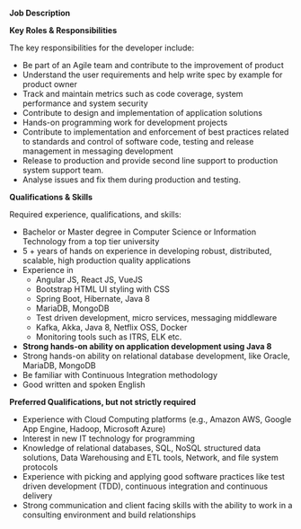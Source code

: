 **Job Description**

**Key Roles & Responsibilities**

The key responsibilities for the developer include:

 - Be part of an Agile team and contribute to the improvement of product
 - Understand the user requirements and help write spec by example for product owner
 - Track and maintain metrics such as code coverage, system performance and system security
 - Contribute to design and implementation of application solutions
 - Hands-on programming work for development projects
 - Contribute to implementation and enforcement of best practices related to standards and control of software code, testing and release management in messaging development
 - Release to production and provide second line support to production system support team.
 - Analyse issues and fix them during production and testing.

**Qualifications & Skills**

Required experience, qualifications, and skills:

 - Bachelor or Master degree in Computer Science or Information Technology from a top tier university
 -  5 + years of hands on experience in developing robust, distributed, scalable, high production quality applications
 - Experience in 
	 - Angular JS, React JS, VueJS
	 - Bootstrap HTML UI styling with CSS
	 - Spring Boot, Hibernate, Java 8 
	 - MariaDB, MongoDB 
	 - Test driven development, micro services, messaging middleware 
	 - Kafka, Akka, Java 8, Netflix OSS, Docker 
	 - Monitoring tools such as ITRS, ELK etc.
 - **Strong hands-on ability on application development using Java 8**
 - Strong hands-on ability on relational database development, like Oracle, MariaDB, MongoDB
 - Be familiar with Continuous Integration methodology
 - Good written and spoken English

**Preferred Qualifications, but not strictly required**

 - Experience with Cloud Computing platforms (e.g., Amazon AWS, Google App Engine, Hadoop, Microsoft Azure)
 - Interest in new IT technology for programming
 - Knowledge of relational databases, SQL, NoSQL structured data solutions, Data Warehousing and ETL tools, Network, and file system protocols
 - Experience with picking and applying good software practices like test driven development (TDD), continuous integration and continuous delivery
 - Strong communication and client facing skills with the ability to work in a consulting environment and build relationships
